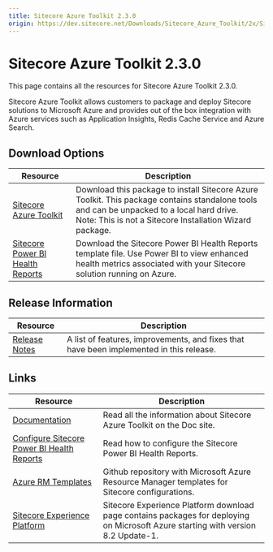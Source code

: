 ```yaml
---
title: Sitecore Azure Toolkit 2.3.0
origin: https://dev.sitecore.net/Downloads/Sitecore_Azure_Toolkit/2x/Sitecore_Azure_Toolkit_230.aspx
---
```


# Sitecore Azure Toolkit 2.3.0

This page contains all the resources for Sitecore Azure Toolkit 2.3.0.

Sitecore Azure Toolkit allows customers to package and deploy Sitecore solutions to Microsoft Azure and provides out of the box integration with Azure services such as Application Insights, Redis Cache Service and Azure Search.

## Download Options

 | Resource | Description |
 | --- | --- |
 | [Sitecore Azure Toolkit](https://sitecoredev.azureedge.net/~/media/0804C3F4CC524149B32AD25D52CDCA12.ashx?date=20190612T085831) | Download this package to install Sitecore Azure Toolkit. This package contains standalone tools and can be unpacked to a local hard drive. Note: This is not a Sitecore Installation Wizard package. |
 | [Sitecore Power BI Health Reports](https://sitecoredev.azureedge.net/~/media/B326B3BBA85542708304E4B3D5356A78.ashx?date=20230901T141545) | Download the Sitecore Power BI Health Reports template file. Use Power BI to view enhanced health metrics associated with your Sitecore solution running on Azure. |

## Release Information

 | Resource | Description |
 | --- | --- |
 | [Release Notes](/downloads/Sitecore%20Azure%20Toolkit/2x/Sitecore%20Azure%20Toolkit%20230/Release%20Notes) | A list of features, improvements, and fixes that have been implemented in this release. |

## Links

 | Resource | Description |
 | --- | --- |
 | [Documentation](https://doc.sitecore.com/developers/sat/20/sitecore-azure-toolkit/en/index-en.html) | Read all the information about Sitecore Azure Toolkit on the Doc site. |
 | [Configure Sitecore Power BI Health Reports](https://doc.sitecore.com/developers/91/sitecore-experience-management/en/configure-sitecore-power-bi-health-reports.html) | Read how to configure the Sitecore Power BI Health Reports. |
 | [Azure RM Templates](https://github.com/Sitecore/Sitecore-Azure-Quickstart-Templates) | Github repository with Microsoft Azure Resource Manager templates for Sitecore configurations. |
 | [Sitecore Experience Platform](/downloads/Sitecore%20Experience%20Platform) | Sitecore Experience Platform download page contains packages for deploying on Microsoft Azure starting with version 8.2 Update-1. |